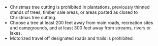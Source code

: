 * Christmas tree cutting is prohibited in plantations, previously thinned stands of trees, timber sale areas, or areas posted as closed to Christmas tree cutting.
* Choose a tree at least 200 feet away from main roads, recreation sites and campgrounds, and at least 300 feet away from streams, rivers or lakes.
* Motorized travel off designated roads and trails is prohibited.